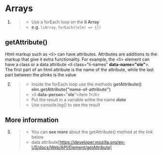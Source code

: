 # Arrays

1. > - Use a forEach loop on the **li Array**
   > - **e.g**. `liArray.forEach((elm) => {})`

## getAttribute()

Html markup such as \<li> can have attributes. Attributes are additions to the markup that give it extra functionality.
For example, the \<li> element can have a class or a data attribute \<li class="li-names" **data-name="ole"**>.<br> The
first part of an html attribute is the name of the attribute, while the last part between the plinks is the value

2. > - Inside the forEach loop use the methods **getAttribute()**<br> **elm.getAttribute("name-of-attribute")**
   > - \<li **data-person**="**ole**">item 1\</li>
   > - Put the result in a variable withe the name **_data_**
   > - Use console.log() to see the result

## More information

3. > - You can **see more** about the getAttribute() method at the link below
   > - data attribute[https://developer.mozilla.org/en-US/docs/Web/API/Element/getAttribute]
